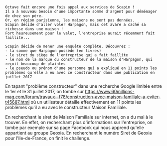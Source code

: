     Octave fait encore une fois appel aux services de Scapin !
    Il a à nouveau besoin d'une importante somme d'argent pour déménager de chez son père.
    Or, en région parisienne, les maisons ne sont pas données.
    Scapin décide d'aller voler Harpagon, mais cet avare a caché sa richesse dans une maison !
    Fort heureusement pour le valet, l'entreprise aurait récemment fait faillite...

    Scapin décide de mener une enquête complète. Découvrez :
    - la somme que Harpagon possède (en livres)
    - le siret du siège de l'entreprise qui a fait faillite
    - le nom de la marque du constructeur de la maison d'Harpagon, qui reçoit beaucoup de plaintes
    - le pseudo ou prénom d'une personne qui a expliqué en 11 points les problèmes qu'elle a eu avec ce constructeur dans une publication en juillet 2017

En tapant "problème constructeur" dans une recherche Google limitée entre le 1er et le 31 juillet 2017, on tombe sur https://www.60millions-mag.com/forum/travaux--f78/construction-avec-maison-familiale-a-eviter-t45687.html où un utilisateur détaille effectivement en 11 points les problèmes qu'il a eu avec le constructeur Maison Familiale.

En recherchant le siret de Maison Familiale sur internet, on a du mal à le trouver. En effet, on recherchant plus d'informations sur l'entreprise, on tombe par exemple sur sa page Facebook qui nous apprend qu'elle appartient au groupe Geoxia. En recherchant le numéro Siret de Geoxia pour l'Ile-de-France, on finit le challenge.